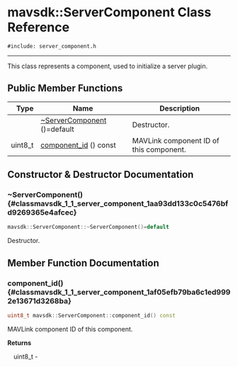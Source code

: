 # mavsdk::ServerComponent Class Reference
`#include: server_component.h`

----


This class represents a component, used to initialize a server plugin. 


## Public Member Functions


Type | Name | Description
---: | --- | ---
&nbsp; | [~ServerComponent](#classmavsdk_1_1_server_component_1aa93dd133c0c5476bfd9269365e4afcec) ()=default | Destructor.
uint8_t | [component_id](#classmavsdk_1_1_server_component_1af05efb79ba6c1ed9992e13671d3268ba) () const | MAVLink component ID of this component.


## Constructor & Destructor Documentation


### ~ServerComponent() {#classmavsdk_1_1_server_component_1aa93dd133c0c5476bfd9269365e4afcec}
```cpp
mavsdk::ServerComponent::~ServerComponent()=default
```


Destructor.


## Member Function Documentation


### component_id() {#classmavsdk_1_1_server_component_1af05efb79ba6c1ed9992e13671d3268ba}
```cpp
uint8_t mavsdk::ServerComponent::component_id() const
```


MAVLink component ID of this component.


**Returns**

&emsp;uint8_t - 